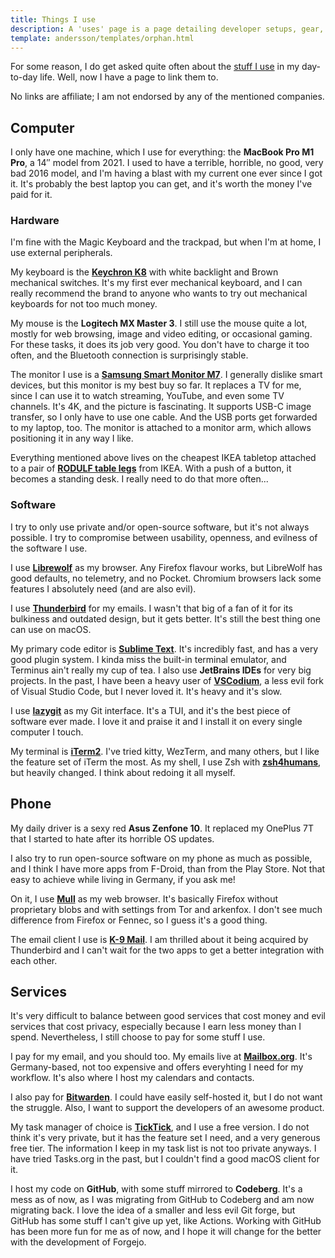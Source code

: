 ```yaml
---
title: Things I use
description: A 'uses' page is a page detailing developer setups, gear, software and configs.
template: andersson/templates/orphan.html
---
```


For some reason, I do get asked quite often about the
[stuff I use](https://uses.tech/) in my day-to-day life. Well, now I have a page to
link them to.

No links are affiliate; I am not endorsed by any of the mentioned companies.

## Computer

<!-- TODO: insert photo of setup -->

I only have one machine, which I use for everything: the **MacBook Pro M1 Pro**,
a 14″ model from 2021. I used to have a terrible, horrible, no good, very bad
2016 model, and I'm having a blast with my current one ever since I got it. It's
probably the best laptop you can get, and it's worth the money I've paid for it.

### Hardware

I'm fine with the Magic Keyboard and the trackpad, but when I'm at home, I use
external peripherals.

My keyboard is the **[Keychron K8]** with white backlight and Brown mechanical
switches. It's my first ever mechanical keyboard, and I can really recommend
the brand to anyone who wants to try out mechanical keyboards for not too much
money.

My mouse is the **Logitech MX Master 3**. I still use the mouse quite a lot,
mostly for web browsing, image and video editing, or occasional gaming. For
these tasks, it does its job very good. You don't have to charge it too often,
and the Bluetooth connection is surprisingly stable.

The monitor I use is a **[Samsung Smart Monitor M7]**. I generally dislike smart
devices, but this monitor is my best buy so far. It replaces a TV for me, since
I can use it to watch streaming, YouTube, and even some TV channels. It's 4K,
and the picture is fascinating. It supports USB-C image transfer, so I only have
to use one cable. And the USB ports get forwarded to my laptop, too. The monitor
is attached to a monitor arm, which allows positioning it in any way I like.

Everything mentioned above lives on the cheapest IKEA tabletop attached
to a pair of **[RODULF table legs]** from IKEA. With a push of a button,
it becomes a standing desk. I really need to do that more often...

### Software

I try to only use private and/or open-source software, but it's not always
possible. I try to compromise between usability, openness, and evilness of the
software I use.

I use **[Librewolf]** as my browser. Any Firefox flavour works, but LibreWolf
has good defaults, no telemetry, and no Pocket. Chromium browsers lack some
features I absolutely need (and are also evil).

I use **[Thunderbird]** for my emails. I wasn't that big of a fan of it for its
bulkiness and outdated design, but it gets better. It's still the best thing one
can use on macOS.

My primary code editor is **[Sublime Text]**. It's incredibly fast, and has
a very good plugin system. I kinda miss the built-in terminal emulator, and
Terminus ain't really my cup of tea. I also use **JetBrains IDEs** for very big
projects. In the past, I have been a heavy user of **[VSCodium]**, a less evil
fork of Visual Studio Code, but I never loved it. It's heavy and it's slow.

I use **[lazygit]** as my Git interface. It's a TUI, and it's the best piece of
software ever made. I love it and praise it and I install it on every single
computer I touch.

My terminal is **[iTerm2]**. I've tried kitty, WezTerm, and many others, but
I like the feature set of iTerm the most. As my shell, I use Zsh with
**[zsh4humans]**, but heavily changed. I think about redoing it all myself.

## Phone

My daily driver is a sexy red **Asus Zenfone 10**. It replaced my
OnePlus 7T that I started to hate after its horrible OS updates.

I also try to run open-source software on my phone as much as possible, and
I think I have more apps from F-Droid, than from the Play Store. Not that easy
to achieve while living in Germany, if you ask me!

On it, I use **[Mull]** as my web browser. It's basically Firefox without
proprietary blobs and with settings from Tor and arkenfox. I don't see much
difference from Firefox or Fennec, so I guess it's a good thing.

The email client I use is **[K-9 Mail]**. I am thrilled about it being acquired
by Thunderbird and I can't wait for the two apps to get a better integration
with each other.

## Services

It's very difficult to balance between good services that cost money and evil
services that cost privacy, especially because I earn less money than I spend.
Nevertheless, I still choose to pay for some stuff I use.

I pay for my email, and you should too. My emails live at **[Mailbox.org]**.
It's Germany-based, not too expensive and offers everyhting I need for my
workflow. It's also where I host my calendars and contacts.

I also pay for **[Bitwarden]**. I could have easily self-hosted it, but I do not
want the struggle. Also, I want to support the developers of an awesome product.

My task manager of choice is **[TickTick]**, and I use a free version. I do not
think it's very private, but it has the feature set I need, and a very generous
free tier. The information I keep in my task list is not too private anyways.
I have tried Tasks.org in the past, but I couldn't find a good macOS client for
it.

I host my code on **GitHub**, with some stuff mirrored to **Codeberg**. It's
a mess as of now, as I was migrating from GitHub to Codeberg and am now
migrating back. I love the idea of a smaller and less evil Git forge, but GitHub
has some stuff I can't give up yet, like Actions. Working with GitHub has been
more fun for me as of now, and I hope it will change for the better with
the development of Forgejo.

[bitwarden]: https://bitwarden.com
[iterm2]: https://iterm2.com/
[keychron k8]: https://www.keychron.com/products/keychron-k8-tenkeyless-wireless-mechanical-keyboard?variant=32018252267609
[k-9 mail]: https://k9mail.app/
[lazygit]: https://github.com/jesseduffield/lazygit/
[librewolf]: https://librewolf.net/
[mailbox.org]: https://mailbox.org/
[mull]: https://gitlab.com/divested-mobile/mull-fenix
[rodulf table legs]: https://www.ikea.com/de/de/p/rodulf-gest-f-tischpl-sitz-steh-weiss-60464290/
[samsung smart monitor m7]: https://www.amazon.de/gp/product/B09RBB1WV4/
[sublime text]: https://www.sublimetext.com/
[thunderbird]: https://www.thunderbird.net/
[ticktick]: https://ticktick.com/
[vscodium]: https://vscodium.com/
[zsh4humans]: https://github.com/romkatv/zsh4humans/
